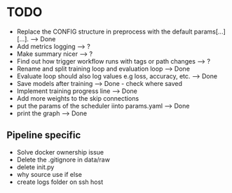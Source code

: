 # TODO

- Replace the CONFIG structure in preprocess with the default params[...][...]. --> Done
- Add metrics logging --> ?
- Make summary nicer --> ?
- Find out how trigger workflow runs with tags or path changes --> ? 
- Rename and split training loop and evaluation loop --> Done
- Evaluate loop should also log values e.g loss, accuracy, etc. --> Done
- Save models after training --> Done - check where saved
- Implement training progress line --> Done
- Add more weights to the skip connections
- put the params of the scheduler iinto params.yaml --> Done
- print the graph --> Done

## Pipeline specific

- Solve docker ownership issue
- Delete the .gitignore in data/raw
- delete init.py
- why source use if else
- create logs folder on ssh host